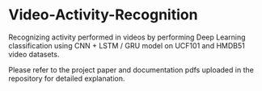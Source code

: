 # Video-Activity-Recognition
Recognizing activity performed in videos by performing Deep Learning classification using CNN + LSTM / GRU model on UCF101 and HMDB51 video datasets.

Please refer to the project paper and documentation pdfs uploaded in the repository for detailed explanation.
